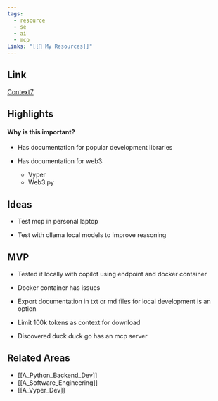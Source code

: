 ```yaml
---
tags:
  - resource
  - se
  - ai
  - mcp
Links: "[[🥇 My Resources]]"
---
```

## Link

[Context7](https://context7.com/)


## Highlights

#### Why is this important?

- Has documentation for popular development libraries

- Has documentation for web3:
	- Vyper
	- Web3.py

## Ideas

- Test mcp in personal laptop 

- Test with ollama local models to improve reasoning

## MVP

- Tested it locally with copilot using endpoint and docker container 

- Docker container has issues

- Export documentation in txt or md files for local development is an option

- Limit 100k tokens as context for download

- Discovered duck duck go has an mcp server

## Related Areas

- [[A_Python_Backend_Dev]]
- [[A_Software_Engineering]]
- [[A_Vyper_Dev]]
